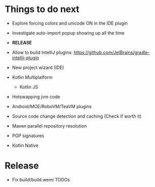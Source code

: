 # Things to do next

- Explore forcing colors and unicode ON in the IDE plugin

- Investigate auto-import popup showing up all the time

- **RELEASE**

- Allow to build IntelliJ plugins: https://github.com/JetBrains/gradle-intellij-plugin

- New project wizard (IDE)

- Kotlin Multiplatform
	- Kotlin JS

- Hotswapping jvm code

- Android/MOE/RoboVM/TeaVM plugins

- Source code change detection and caching (Check if worth it)

- Maven parallel repository resolution

- PGP signatures

- Kotlin Native

# Release

- Fix build/build.wemi TODOs